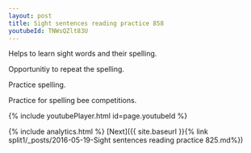 ```yaml
---
layout: post
title: Sight sentences reading practice 858
youtubeId: TNWsQZlt83U
---
```

 
 
Helps to learn sight words and their spelling.

Opportunitiy to repeat the spelling. 

Practice spelling. 
 
Practice for spelling bee competitions. 
 
{% include youtubePlayer.html id=page.youtubeId %}
 
 
{% include analytics.html %} 
[Next]({{ site.baseurl }}{% link  split1/_posts/2016-05-19-Sight sentences reading practice 825.md%})
 
